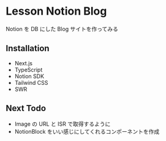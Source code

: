 # Lesson Notion Blog

Notion を DB にした Blog サイトを作ってみる

## Installation

- Next.js
- TypeScript
- Notion SDK
- Tailwind CSS
- SWR

## Next Todo

- Image の URL と ISR で取得するように
- NotionBlock をいい感じにしてくれるコンポーネントを作成
